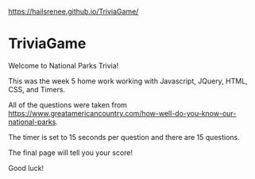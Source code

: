 https://hailsrenee.github.io/TriviaGame/

# TriviaGame

Welcome to National Parks Trivia!

This was the week 5 home work working with Javascript, JQuery, HTML, CSS, and Timers.

All of the questions were taken from https://www.greatamericancountry.com/how-well-do-you-know-our-national-parks.

The timer is set to 15 seconds per question and there are 15 questions.

The final page will tell you your score!

Good luck!
